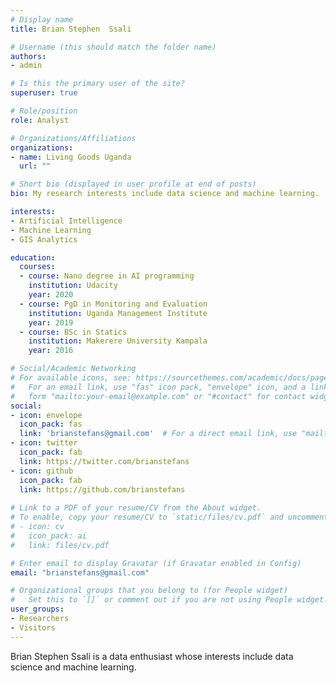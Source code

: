 ```yaml
---
# Display name
title: Brian Stephen  Ssali

# Username (this should match the folder name)
authors:
- admin

# Is this the primary user of the site?
superuser: true

# Role/position
role: Analyst 

# Organizations/Affiliations
organizations:
- name: Living Goods Uganda
  url: ""

# Short bio (displayed in user profile at end of posts)
bio: My research interests include data science and machine learning.

interests:
- Artificial Intelligence
- Machine Learning
- GIS Analytics

education:
  courses:
  - course: Nano degree in AI programming 
    institution: Udacity
    year: 2020
  - course: PgD in Monitoring and Evaluation
    institution: Uganda Management Institute
    year: 2019
  - course: BSc in Statics
    institution: Makerere University Kampala
    year: 2016

# Social/Academic Networking
# For available icons, see: https://sourcethemes.com/academic/docs/page-builder/#icons
#   For an email link, use "fas" icon pack, "envelope" icon, and a link in the
#   form "mailto:your-email@example.com" or "#contact" for contact widget.
social:
- icon: envelope
  icon_pack: fas
  link: 'brianstefans@gmail.com'  # For a direct email link, use "mailto:brianstefans@gmail.com".
- icon: twitter
  icon_pack: fab
  link: https://twitter.com/brianstefans
- icon: github
  icon_pack: fab
  link: https://github.com/brianstefans
  
# Link to a PDF of your resume/CV from the About widget.
# To enable, copy your resume/CV to `static/files/cv.pdf` and uncomment the lines below.
# - icon: cv
#   icon_pack: ai
#   link: files/cv.pdf

# Enter email to display Gravatar (if Gravatar enabled in Config)
email: "brianstefans@gmail.com"

# Organizational groups that you belong to (for People widget)
#   Set this to `[]` or comment out if you are not using People widget.
user_groups:
- Researchers
- Visitors
---
```


Brian Stephen Ssali is a data enthusiast whose interests include data science and machine learning. 

